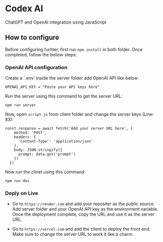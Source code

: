 # Codex AI
ChatGPT and OpenAI integration using JavaScript


## How to configure

Before configuring furhter, first run `npm install` in both folder. Once completed, follow the bellow steps:


### OpenAI API configuration

Create a `.env' inside the server folder add OpenAI API like below:

```
OPENAI_API_KEY = "Paste your API keys here"
```

Run the server using this command to get the server URL:

```
npm run server
```

Now, open `script.js` from client folder and change the server keys (Line: 83):

```
const response = await fetch('Add your server URL here', {
    method: 'POST',
    headers: {
      'Content-Type': 'application/json'
    },
    body: JSON.stringify({
      prompt: data.get('prompt')
    })
  })
```

Now run the clinet using this command:

```
npm run dev
```


### Deply on Live

* Go to `https://render.com` and add your repositer as the public source. Add server folder and your OpenAI API key as the environment variable. Once the deployment complete, copy the URL and use it as the server URL.

* Go to `https://vercel.com` and add the client to deploy the front end. Make sure to change the server URL to work it like a charm.

